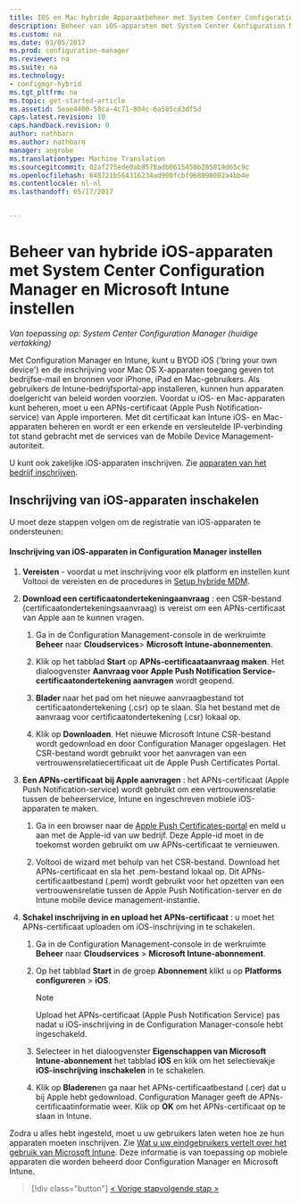 ```yaml
---
title: IOS en Mac hybride Apparaatbeheer met System Center Configuration Manager en Microsoft Intune instellen | Microsoft-documenten
description: Beheer van iOS-apparaten met System Center Configuration Manager en Microsoft Intune instellen.
ms.custom: na
ms.date: 03/05/2017
ms.prod: configuration-manager
ms.reviewer: na
ms.suite: na
ms.technology:
- configmgr-hybrid
ms.tgt_pltfrm: na
ms.topic: get-started-article
ms.assetid: 5eae4400-58ca-4c71-804c-6a585cd3df5d
caps.latest.revision: 10
caps.handback.revision: 0
author: nathbarn
ms.author: nathbarn
manager: angrobe
ms.translationtype: Machine Translation
ms.sourcegitcommit: 02af275ede0ab8578adb0615458b285819d65c9c
ms.openlocfilehash: 848721b564316234ad900fcbf968098002a4bb4e
ms.contentlocale: nl-nl
ms.lasthandoff: 05/17/2017


---
```

# <a name="set-up-ios-hybrid-device-management-with-system-center-configuration-manager-and-microsoft-intune"></a>Beheer van hybride iOS-apparaten met System Center Configuration Manager en Microsoft Intune instellen

*Van toepassing op: System Center Configuration Manager (huidige vertakking)*

Met Configuration Manager en Intune, kunt u BYOD iOS ('bring your own device') en de inschrijving voor Mac OS X-apparaten toegang geven tot bedrijfse-mail en bronnen voor iPhone, iPad en Mac-gebruikers. Als gebruikers de Intune-bedrijfsportal-app installeren, kunnen hun apparaten doelgericht van beleid worden voorzien. Voordat u iOS- en Mac-apparaten kunt beheren, moet u een APNs-certificaat (Apple Push Notification-service) van Apple importeren. Met dit certificaat kan Intune iOS- en Mac-apparaten beheren en wordt er een erkende en versleutelde IP-verbinding tot stand gebracht met de services van de Mobile Device Management-autoriteit.  

 U kunt ook zakelijke iOS-apparaten inschrijven.  Zie [apparaten van het bedrijf inschrijven](enroll-company-owned-devices.md).  

## <a name="enable-ios-device-enrollment"></a>Inschrijving van iOS-apparaten inschakelen  
 U moet deze stappen volgen om de registratie van iOS-apparaten te ondersteunen:  

#### <a name="set-up-ios-device-enrollment-in-configuration-manager"></a>Inschrijving van iOS-apparaten in Configuration Manager instellen  

1.  **Vereisten** - voordat u met inschrijving voor elk platform en instellen kunt Voltooi de vereisten en de procedures in [Setup hybride MDM](setup-hybrid-mdm.md).    

2.  **Download een certificaatondertekeningaanvraag** : een CSR-bestand (certificaatondertekeningsaanvraag) is vereist om een APNs-certificaat van Apple aan te kunnen vragen.  

    1.  Ga in de Configuration Management-console in de werkruimte **Beheer** naar **Cloudservices**> **Microsoft Intune-abonnementen**.  

    2.  Klik op het tabblad **Start** op **APNs-certificaataanvraag maken**. Het dialoogvenster **Aanvraag voor Apple Push Notification Service-certificaatondertekening aanvragen** wordt geopend.  

    3.  **Blader** naar het pad om het nieuwe aanvraagbestand tot certificaatondertekening (.csr) op te slaan. Sla het bestand met de aanvraag voor certificaatondertekening (.csr) lokaal op.  

    4.  Klik op **Downloaden**. Het nieuwe Microsoft Intune CSR-bestand wordt gedownload en door Configuration Manager opgeslagen. Het CSR-bestand wordt gebruikt voor het aanvragen van een vertrouwensrelatiecertificaat uit de Apple Push Certificates Portal.  

3.  **Een APNs-certificaat bij Apple aanvragen** : het APNs-certificaat (Apple Push Notification-service) wordt gebruikt om een vertrouwensrelatie tussen de beheerservice, Intune en ingeschreven mobiele iOS-apparaten te maken.  

    1.  Ga in een browser naar de [Apple Push Certificates-portal](http://go.microsoft.com/fwlink/?LinkId=269844) en meld u aan met de Apple-id van uw bedrijf. Deze Apple-id moet in de toekomst worden gebruikt om uw APNs-certificaat te vernieuwen.  

    2.  Voltooi de wizard met behulp van het CSR-bestand. Download het APNs-certificaat en sla het .pem-bestand lokaal op. Dit APNs-certificaatbestand (.pem) wordt gebruikt voor het opzetten van een vertrouwensrelatie tussen de Apple Push Notification-server en de Intune mobile device management-instantie.  

4.  **Schakel inschrijving in en upload het APNs-certificaat** : u moet het APNs-certificaat uploaden om iOS-inschrijving in te schakelen.  

    1.  Ga in de Configuration Management-console in de werkruimte **Beheer** naar **Cloudservices** > **Microsoft Intune-abonnement**.  

    2.  Op het tabblad **Start** in de groep **Abonnement** klikt u op **Platforms configureren** > **iOS**.  

        > [!NOTE]  
        >  Upload het APNs-certificaat (Apple Push Notification Service) pas nadat u iOS-inschrijving in de Configuration Manager-console hebt ingeschakeld.  

    3.  Selecteer in het dialoogvenster **Eigenschappen van Microsoft Intune-abonnement** het tabblad **iOS** en klik om het selectievakje **iOS-inschrijving inschakelen** in te schakelen.  

    4.  Klik op **Bladeren**en ga naar het APNs-certificaatbestand (.cer) dat u bij Apple hebt gedownload. Configuration Manager geeft de APNs-certificaatinformatie weer. Klik op **OK** om het APNs-certificaat op te slaan in Intune.  

 Zodra u alles hebt ingesteld, moet u uw gebruikers laten weten hoe ze hun apparaten moeten inschrijven. Zie [Wat u uw eindgebruikers vertelt over het gebruik van Microsoft Intune](https://docs.microsoft.com/intune/deploy-use/what-to-tell-your-end-users-about-using-microsoft-intune). Deze informatie is van toepassing op mobiele apparaten die worden beheerd door Configuration Manager en Microsoft Intune.

> [!div class="button"]
[< Vorige stap](create-service-connection-point.md)[volgende stap >  ](set-up-additional-management.md)

